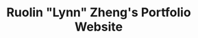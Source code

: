 ---
layout: resume
title: Ruolin "Lynn" Zheng's Portfolio Website

first_name: Ruolin
nickname: Lynn
last_name: Zheng
phone: (773) 322-0142
email: ruolinzheng@uchicago.edu

intro:
  - Hello, I'm Ruolin (pronounced <i>RU-LEEN</i>) or you can just call my Lynn. I’m a junior student at the University of Chicago double-majoring in Computer Science and Statistics. Curretly, I’m actively looking for Summer 2020 Software Engineering Internships.
  - My most proficient programming languages are Python, C/C++. I worked as an Embedded IoT Software Development Intern in my most recent internship, building a PC App for home security cameras. I also have experience in Machine Learning, Computer Systems, and Web Development from my other internships, coursework, and extracurricular activities. 
  - Outside the classroom, I love working on side projects in Web Development, Game Development, and so on. I’m also the Program Development Chair of UChicago TechTeam, a student civic tech organization. I lead weekly workshops on topics like Python for Data Analysis.

social:
  - icon: github
    link: https://github.com/RuolinZheng08
  - icon: linkedin-in
    link: https://www.linkedin.com/in/ruolin-zheng/
  - icon: medium-m
    link: https://medium.com/@ruolinzheng
---